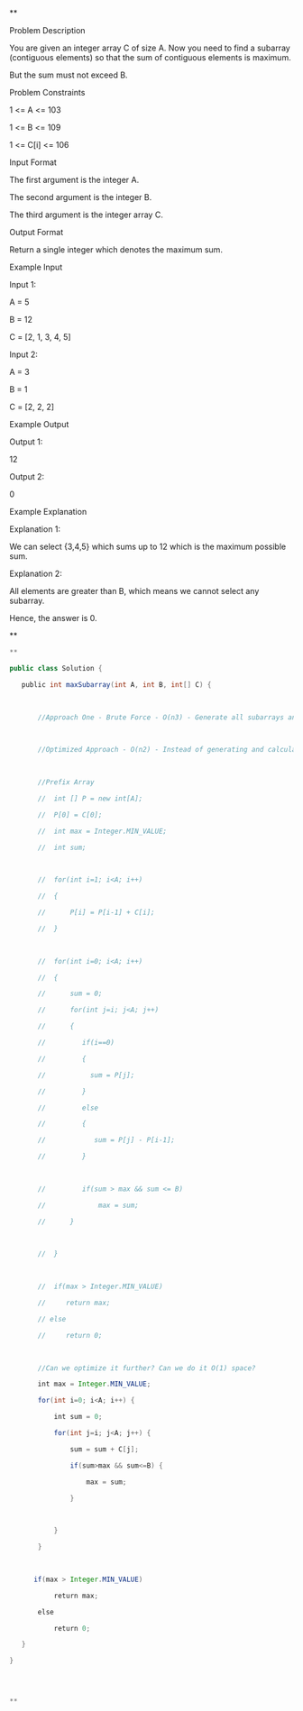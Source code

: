 **

Problem Description

You are given an integer array C of size A. Now you need to find a subarray (contiguous elements) so that the sum of contiguous elements is maximum.

But the sum must not exceed B.

  
  
Problem Constraints

1 <= A <= 103

1 <= B <= 109

1 <= C[i] <= 106

  
  
Input Format

The first argument is the integer A.

The second argument is the integer B.

The third argument is the integer array C.

  
  
Output Format

Return a single integer which denotes the maximum sum.

  
  
Example Input

Input 1:

A = 5

B = 12

C = [2, 1, 3, 4, 5]

  

Input 2:

A = 3

B = 1

C = [2, 2, 2]

  

  
  
Example Output

Output 1:

12

  

Output 2:

0

  

  
  
Example Explanation

Explanation 1:

We can select {3,4,5} which sums up to 12 which is the maximum possible sum.

  

Explanation 2:

All elements are greater than B, which means we cannot select any subarray.

Hence, the answer is 0.

**

```java
**

public class Solution {

   public int maxSubarray(int A, int B, int[] C) {

  

       //Approach One - Brute Force - O(n3) - Generate all subarrays ane one by one calculate the sum. This will give TLE because of constraints

  

       //Optimized Approach - O(n2) - Instead of generating and calculating sum again and again for each subarray. Can we pre calculate the sum and store it in prefix array?

  

       //Prefix Array

       //  int [] P = new int[A];

       //  P[0] = C[0];

       //  int max = Integer.MIN_VALUE;

       //  int sum;

  

       //  for(int i=1; i<A; i++)

       //  {

       //      P[i] = P[i-1] + C[i];

       //  }

  

       //  for(int i=0; i<A; i++)

       //  {

       //      sum = 0;

       //      for(int j=i; j<A; j++)

       //      {

       //         if(i==0)

       //         {

       //           sum = P[j];

       //         }

       //         else

       //         {

       //            sum = P[j] - P[i-1];

       //         }

  

       //         if(sum > max && sum <= B)

       //             max = sum;

       //      }

  

       //  }

  

       //  if(max > Integer.MIN_VALUE)

       //     return max;

       // else

       //     return 0;

  

       //Can we optimize it further? Can we do it O(1) space?

       int max = Integer.MIN_VALUE;

       for(int i=0; i<A; i++) {

           int sum = 0;

           for(int j=i; j<A; j++) {

               sum = sum + C[j];

               if(sum>max && sum<=B) {

                   max = sum;

               }

  

           }

       }

  

      if(max > Integer.MIN_VALUE)

           return max;

       else

           return 0;

   }

}

  


**
```